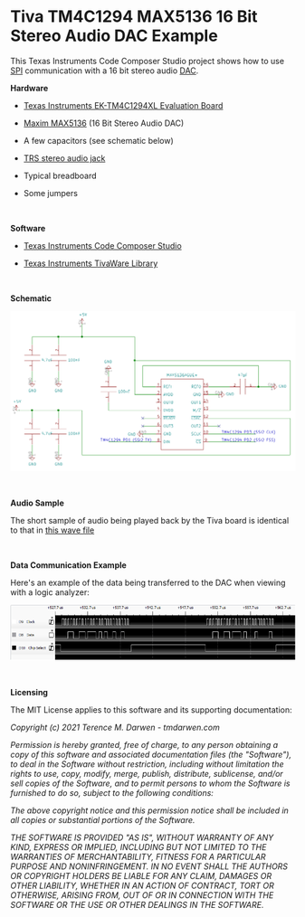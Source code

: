 Tiva TM4C1294 MAX5136 16 Bit Stereo Audio DAC Example
=====================================================

This Texas Instruments Code Composer Studio project shows how to use [SPI](https://en.wikipedia.org/wiki/Serial_Peripheral_Interface) communication with a 16 bit stereo audio [DAC](https://en.wikipedia.org/wiki/Digital-to-analog_converter).
 

**Hardware**

-   [Texas Instruments EK-TM4C1294XL Evaluation Board](https://www.ti.com/tool/EK-TM4C1294XL)

-   [Maxim MAX5136](https://datasheets.maximintegrated.com/en/ds/MAX5134-MAX5137.pdf) (16 Bit Stereo Audio DAC)

-   A few capacitors (see schematic below)

-   [TRS stereo audio jack](https://en.wikipedia.org/wiki/Phone_connector_(audio))

-   Typical breadboard

-   Some jumpers


 


**Software**

-   [Texas Instruments Code Composer Studio](https://www.ti.com/tool/CCSTUDIO)

-   [Texas Instruments TivaWare Library](https://www.ti.com/tool/SW-TM4C)

 


**Schematic**

![Tiva TM4C1294 MAX541 MAX492 Schematic](Documentation/Schematic.png)

 

**Audio Sample**

The short sample of audio being played back by the Tiva board is identical to that in [this wave file](Documentation/AudioSample.wav)

 

**Data Communication Example**

Here's an example of the data being transferred to the DAC when viewing with a logic analyzer:

![Tiva TM4C1294 MAX5136 Logic Analyzer Example](Documentation/Max5136LogicAnalyzerExample.png)


 

**Licensing**

The MIT License applies to this software and its supporting documentation:

*Copyright (c) 2021 Terence M. Darwen - tmdarwen.com*

*Permission is hereby granted, free of charge, to any person obtaining a copy of
this software and associated documentation files (the "Software"), to deal in
the Software without restriction, including without limitation the rights to
use, copy, modify, merge, publish, distribute, sublicense, and/or sell copies of
the Software, and to permit persons to whom the Software is furnished to do so,
subject to the following conditions:*

*The above copyright notice and this permission notice shall be included in all
copies or substantial portions of the Software.*

*THE SOFTWARE IS PROVIDED "AS IS", WITHOUT WARRANTY OF ANY KIND, EXPRESS OR
IMPLIED, INCLUDING BUT NOT LIMITED TO THE WARRANTIES OF MERCHANTABILITY, FITNESS
FOR A PARTICULAR PURPOSE AND NONINFRINGEMENT. IN NO EVENT SHALL THE AUTHORS OR
COPYRIGHT HOLDERS BE LIABLE FOR ANY CLAIM, DAMAGES OR OTHER LIABILITY, WHETHER
IN AN ACTION OF CONTRACT, TORT OR OTHERWISE, ARISING FROM, OUT OF OR IN
CONNECTION WITH THE SOFTWARE OR THE USE OR OTHER DEALINGS IN THE SOFTWARE.*
